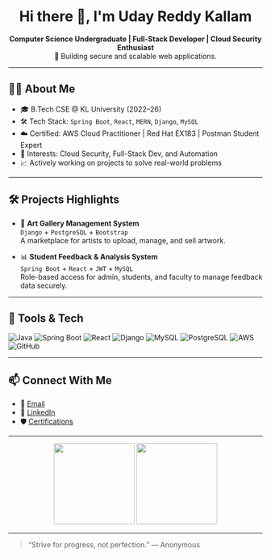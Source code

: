 <h1 align="center">Hi there 👋, I'm Uday Reddy Kallam</h1>

<p align="center">
  <b>Computer Science Undergraduate | Full-Stack Developer | Cloud Security Enthusiast</b><br>
  🚀 Building secure and scalable web applications.
</p>

---

## 👨‍💻 About Me

- 🎓 B.Tech CSE @ KL University (2022–26)
- 🛠️ Tech Stack: `Spring Boot`, `React`, `MERN`, `Django`, `MySQL`
- ☁️ Certified: AWS Cloud Practitioner | Red Hat EX183 | Postman Student Expert
- 🧠 Interests: Cloud Security, Full-Stack Dev, and Automation
- 📈 Actively working on projects to solve real-world problems

---

## 🛠️ Projects Highlights

- 🎨 **Art Gallery Management System**  
  `Django` + `PostgreSQL` + `Bootstrap`  
  A marketplace for artists to upload, manage, and sell artwork.

- 📊 **Student Feedback & Analysis System**  
  `Spring Boot` + `React` + `JWT` + `MySQL`  
  Role-based access for admin, students, and faculty to manage feedback data securely.

---

## 🧰 Tools & Tech

![Java](https://img.shields.io/badge/Java-ED8B00?style=flat&logo=java&logoColor=white)
![Spring Boot](https://img.shields.io/badge/SpringBoot-6DB33F?style=flat&logo=spring-boot)
![React](https://img.shields.io/badge/React-20232A?style=flat&logo=react&logoColor=61DAFB)
![Django](https://img.shields.io/badge/Django-092E20?style=flat&logo=django)
![MySQL](https://img.shields.io/badge/MySQL-005C84?style=flat&logo=mysql)
![PostgreSQL](https://img.shields.io/badge/PostgreSQL-336791?style=flat&logo=postgresql)
![AWS](https://img.shields.io/badge/AWS-FF9900?style=flat&logo=amazon-aws)
![GitHub](https://img.shields.io/badge/GitHub-100000?style=flat&logo=github)

---

## 📫 Connect With Me

- 📧 [Email](mailto:2200031836cseh@gmail.com)
- 🔗 [LinkedIn](https://www.linkedin.com/in/uday-kallam-bb1124256/)
- 🛡 [Certifications](https://www.credly.com/users/udaykallam)

---

<p align="center">
  <img src="https://github-readme-stats.vercel.app/api?username=udaykallam&show_icons=true&theme=react" height="160"/>
  <img src="https://github-readme-stats.vercel.app/api/top-langs/?username=udaykallam&layout=compact&theme=react" height="160"/>
</p>

---

> “Strive for progress, not perfection.” — Anonymous
